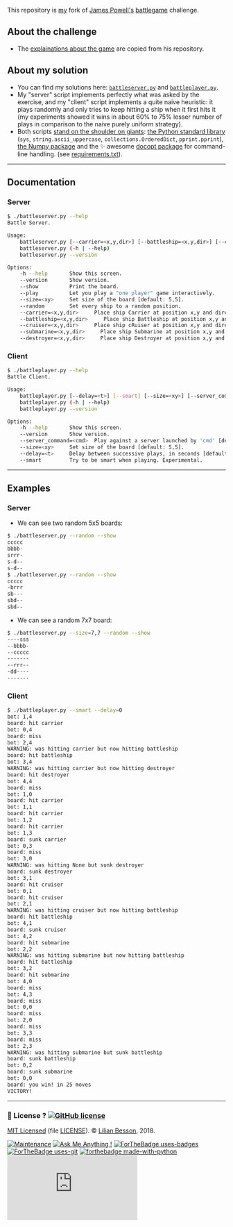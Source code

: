 This repository is [my](https://github.com/Naereen/) fork of [James Powell's](https://github.com/dutc/) [battlegame](https://github.com/dutc/battlegame) challenge.

## About the challenge
- The [explainations about the game](Instructions.md) are copied from his repository.

## About my solution
- You can find my solutions here: [`battleserver.py`](battleserver.py) and [`battleplayer.py`](battleplayer.py).
- My "server" script implements perfectly what was asked by the exercise, and my "client" script implements a quite naive heuristic: it plays randomly and only tries to keep hitting a ship when it first hits it (my experiments showed it wins in about 60% to 75% lesser number of plays in comparison to the naive purely uniform strategy).
- Both scripts [stand on the shoulder on giants](https://en.wikipedia.org/wiki/Standing_on_the_shoulders_of_giants): [the Python standard library](https://docs.python.org/3/) (`sys`, `string.ascii_uppercase`, `collections.OrderedDict`, `pprint.pprint`), [the Numpy package](http://www.numpy.org/) and the :sparkles: awesome [docopt package](https://github.com/docopt/docopt) for command-line handling. (see [requirements.txt](requirements.txt)).

----

## Documentation
### Server
```bash
$ ./battleserver.py --help
Battle Server.

Usage:
    battleserver.py [--carrier=<x,y,dir>] [--battleship=<x,y,dir>] [--cruiser=<x,y,dir>] [--submarine=<x,y,dir>] [--destroyer=<x,y,dir>] [--random] [--size=<xy>] (--show | --play)
    battleserver.py (-h | --help)
    battleserver.py --version

Options:
    -h --help       Show this screen.
    --version       Show version.
    --show          Print the board.
    --play          Let you play a "one player" game interactively.
    --size=<xy>     Set size of the board [default: 5,5].
    --random        Set every ship to a random position.
    --carrier=<x,y,dir>     Place ship Carrier at position x,y and direction (h or v) [default: 1,1,h].
    --battleship=<x,y,dir>     Place ship Battleship at position x,y and direction (h or v) [default: 2,1,h].
    --cruiser=<x,y,dir>     Place ship cRuiser at position x,y and direction (h or v) [default: 3,1,h].
    --submarine=<x,y,dir>     Place ship Submarine at position x,y and direction (h or v) [default: 4,1,h].
    --destroyer=<x,y,dir>     Place ship Destroyer at position x,y and direction (h or v) [default: 5,1,h].
```

### Client
```bash
$ ./battleplayer.py --help
Battle Client.

Usage:
    battleplayer.py [--delay=<t>] [--smart] [--size=<xy>] [--server_command=<cmd>]
    battleplayer.py (-h | --help)
    battleplayer.py --version

Options:
    -h --help       Show this screen.
    --version       Show version.
    --server_command=<cmd>  Play against a server launched by 'cmd' [default: ./battleserver.py --random --play].
    --size=<xy>     Set size of the board [default: 5,5].
    --delay=<t>     Delay between successive plays, in seconds [default: 0.1].
    --smart         Try to be smart when playing. Experimental.
```

----

## Examples
### Server

- We can see two random 5x5 boards:
```bash
$ ./battleserver.py --random --show
ccccc
bbbb-
srrr-
s-d--
s-d--
$ ./battleserver.py --random --show
ccccc
-brrr
sb---
sbd--
sbd--
```

- We can see a random 7x7 board:
```bash
$ ./battleserver.py --size=7,7 --random --show
----sss
--bbbb-
--ccccc
-------
--rrr--
-dd----
-------
```

### Client
```bash
$ ./battleplayer.py --smart --delay=0
bot: 1,4
board: hit carrier
bot: 0,4
board: miss
bot: 2,4
WARNING: was hitting carrier but now hitting battleship
board: hit battleship
bot: 3,4
WARNING: was hitting carrier but now hitting destroyer
board: hit destroyer
bot: 4,4
board: miss
bot: 1,0
board: hit carrier
bot: 1,1
board: hit carrier
bot: 1,2
board: hit carrier
bot: 1,3
board: sunk carrier
bot: 0,3
board: miss
bot: 3,0
WARNING: was hitting None but sunk destroyer
board: sunk destroyer
bot: 3,1
board: hit cruiser
bot: 0,1
board: hit cruiser
bot: 2,1
WARNING: was hitting cruiser but now hitting battleship
board: hit battleship
bot: 4,1
board: sunk cruiser
bot: 4,2
board: hit submarine
bot: 2,2
WARNING: was hitting submarine but now hitting battleship
board: hit battleship
bot: 3,2
board: hit submarine
bot: 4,0
board: miss
bot: 4,3
board: miss
bot: 0,0
board: miss
bot: 2,0
board: miss
bot: 3,3
board: miss
bot: 2,3
WARNING: was hitting submarine but sunk battleship
board: sunk battleship
bot: 0,2
board: sunk submarine
bot: 0,0
board: you win! in 25 moves
VICTORY!
```

----

### :scroll: License ? [![GitHub license](https://img.shields.io/github/license/Naereen/battlegame.svg)](https://github.com/Naereen/badges/blob/master/LICENSE)
[MIT Licensed](https://lbesson.mit-license.org/) (file [LICENSE](LICENSE)).
© [Lilian Besson](https://GitHub.com/Naereen), 2018.

[![Maintenance](https://img.shields.io/badge/Maintained%3F-yes-green.svg)](https://GitHub.com/Naereen/battlegame/graphs/commit-activity)
[![Ask Me Anything !](https://img.shields.io/badge/Ask%20me-anything-1abc9c.svg)](https://GitHub.com/Naereen/ama)
[![ForTheBadge uses-badges](http://ForTheBadge.com/images/badges/uses-badges.svg)](http://ForTheBadge.com)
[![ForTheBadge uses-git](http://ForTheBadge.com/images/badges/uses-git.svg)](https://GitHub.com/)
[![forthebadge made-with-python](https://img.shields.io/badge/Made%20with-python-1abc9c.svg)](https://www.python.org/)
[![Analytics](https://ga-beacon.appspot.com/UA-38514290-17/github.com/Naereen/battlegame/README.md?pixel)](https://GitHub.com/Naereen/battlegame/)
